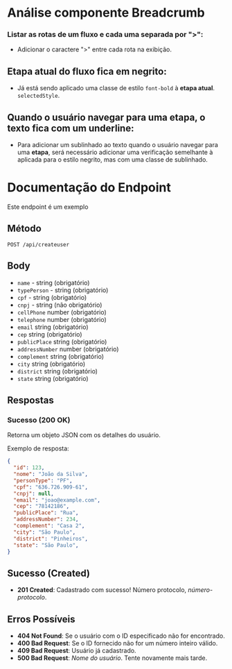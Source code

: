 # Análise componente Breadcrumb

### Listar as rotas de um fluxo e cada uma separada por ">":

- Adicionar o caractere ">" entre cada rota na exibição.
  
## Etapa atual do fluxo fica em negrito:

- Já está sendo aplicado uma classe de estilo `font-bold` à **etapa atual**. `selectedStyle`.
  
## Quando o usuário navegar para uma etapa, o texto fica com um underline:

- Para adicionar um sublinhado ao texto quando o usuário navegar para uma **etapa**, será necessário adicionar uma verificação semelhante à aplicada para o estilo negrito, mas com uma classe de sublinhado.


# Documentação do Endpoint

Este endpoint é um exemplo

## Método

`POST /api/createuser`

## Body

- `name` - string (obrigatório)
- `typePerson` - string (obrigatório)
- `cpf` - string (obrigatório)
- `cnpj` - string (não obrigatório)
- `cellPhone` number (obrigatório)
- `telephone` number (obrigatório)
- `email` string (obrigatório)
- `cep` string (obrigatório)
- `publicPlace` string (obrigatório)
- `addressNumber` number (obrigatório)
- `complement` string (obrigatório)
- `city` string (obrigatório)
- `district` string (obrigatório)
- `state` string (obrigatório)

## Respostas

### Sucesso (200 OK)

Retorna um objeto JSON com os detalhes do usuário.

Exemplo de resposta:

```json
{
  "id": 123,
  "nome": "João da Silva",
  "personType": "PF",
  "cpf": "636.726.909-61",
  "cnpj": null,
  "email": "joao@example.com",
  "cep": "78142186",
  "publicPlace": "Rua",
  "addressNumber": 234,
  "complement": "Casa 2",
  "city": "São Paulo",
  "district": "Pinheiros",
  "state": "São Paulo",
}
```

## Sucesso (Created)

- **201 Created**: Cadastrado com sucesso! Número protocolo, *número-protocolo*.

## Erros Possíveis

- **404 Not Found**: Se o usuário com o ID especificado não for encontrado.
- **400 Bad Request**: Se o ID fornecido não for um número inteiro válido.
- **409 Bad Request**: Usuário já cadastrado.
- **500 Bad Request**:  *Nome do usuário*. Tente novamente mais tarde.
